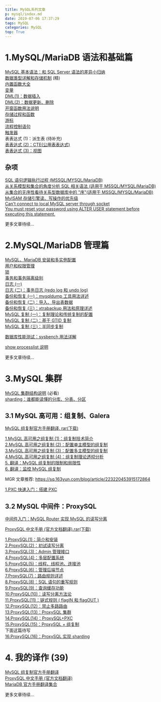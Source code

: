```yaml
---
title: MySQL系列文章
p: mysql/index.md
date: 2019-07-06 17:37:29
tags: MySQL
categories: MySQL
top: True
---
```



# 1.MySQL/MariaDB 语法和基础篇

[MySQL 基本语法：和 SQL Server 语法的差异小归纳](http://www.cnblogs.com/f-ck-need-u/p/7592501.html)  
[数据类型详解和存储机制](http://www.cnblogs.com/f-ck-need-u/p/7729251.html) (精)  
[内置函数大全](http://www.cnblogs.com/f-ck-need-u/p/7740235.html)  
[变量](http://www.cnblogs.com/f-ck-need-u/p/8695767.html)  
[DML(1)：数据插入](http://www.cnblogs.com/f-ck-need-u/p/8907617.html)  
[DML(2)：数据更新、删除](http://www.cnblogs.com/f-ck-need-u/p/8912026.html)  
[开窗函数用法说明](http://www.cnblogs.com/f-ck-need-u/p/8945248.html)  
[存储过程和函数](http://www.cnblogs.com/f-ck-need-u/p/8710324.html)  
[游标](http://www.cnblogs.com/f-ck-need-u/p/8722244.html)  
[流程控制语句](http://www.cnblogs.com/f-ck-need-u/p/8724063.html)  
[触发器](http://www.cnblogs.com/f-ck-need-u/p/8870446.html)  
表表达式 (1)：派生表 (待补充)  
[表表达式 (2)：CTE(公用表表达式)](http://www.cnblogs.com/f-ck-need-u/p/8875863.html)  
[表表达式 (3)：视图](http://www.cnblogs.com/f-ck-need-u/p/8870908.html)  

## 杂项

[SQL 语句逻辑执行过程 (MSSQL/MYSQL/MariaDB)](http://www.cnblogs.com/f-ck-need-u/p/8656828.html)  
[从关系模型和集合的角度分析 SQL 相关语法 (适用于 MSSQL/MYSQL/MariaDB)](http://www.cnblogs.com/f-ck-need-u/p/8656828.html)  
[从集合的无序性看待关系型数据库中的 "序"(适用于 MSSQL/MYSQL/MariaDB)](http://www.cnblogs.com/f-ck-need-u/p/8718662.html)  
[MyISAM 存储引擎读、写操作的优先级](http://www.cnblogs.com/f-ck-need-u/p/8907252.html)  
[Can't connect to local MySQL server through socket](https://www.cnblogs.com/f-ck-need-u/p/9098664.html)  
[You must reset your password using ALTER USER statement before executing this statement.](https://www.cnblogs.com/f-ck-need-u/p/9221317.html)  

更多文章待续...

# 2.MySQL/MariaDB 管理篇

[MySQL、MariaDB 安装和多实例配置](http://www.cnblogs.com/f-ck-need-u/p/7590376.html)  
[用户和权限管理](http://www.cnblogs.com/f-ck-need-u/p/8994220.html)  
[锁](http://www.cnblogs.com/f-ck-need-u/p/8995475.html)  
[事务和事务隔离级别](http://www.cnblogs.com/f-ck-need-u/p/8997814.html)  
[日志 (一)](http://www.cnblogs.com/f-ck-need-u/p/9001061.html)  
[日志 (二)：事务日志 (redo log 和 undo log)](http://www.cnblogs.com/f-ck-need-u/p/9010872.html)  
[备份和恢复 (一)：mysqldump 工具用法详述](http://www.cnblogs.com/f-ck-need-u/p/9013458.html)  
[备份和恢复 (二)：导入、导出表数据](http://www.cnblogs.com/f-ck-need-u/p/9013643.html)  
[备份和恢复 (三)：xtrabackup 用法和原理详述](http://www.cnblogs.com/f-ck-need-u/p/9018716.html)  
[MySQL 复制 (一)：复制理论和传统复制的配置](https://www.cnblogs.com/f-ck-need-u/p/9155003.html)  
[MySQL 复制 (二)：基于 GTID 复制](https://www.cnblogs.com/f-ck-need-u/p/9164823.html)  
[MySQL 复制 (三)：半同步复制](https://www.cnblogs.com/f-ck-need-u/p/9166452.html)  

[数据库性能测试：sysbench 用法详解](https://www.cnblogs.com/f-ck-need-u/p/9279703.html)

[show processlist 说明](http://www.cnblogs.com/f-ck-need-u/p/7742153.html)

更多文章待续...

# 3.MySQL 集群

[MySQL 集群结构说明](https://www.cnblogs.com/f-ck-need-u/p/9278900.html) (必看)  
[sharding：谁都能读懂的分库、分表、分区](https://www.cnblogs.com/f-ck-need-u/p/9388407.html)  

## 3.1 MySQL 高可用：组复制、Galera

[MySQL 组复制官方手册翻译. rar(下载)](https://files.cnblogs.com/files/f-ck-need-u/MySQL_GR.rar)

[1.MySQL 高可用之组复制 (1)：组复制技术简介](https://www.cnblogs.com/f-ck-need-u/p/9216828.html)  
[2.MySQL 高可用之组复制 (2)：配置单主模型的组复制](https://www.cnblogs.com/f-ck-need-u/p/9203154.html)  
[3.MySQL 高可用之组复制 (3)：配置多主模型的组复制](https://www.cnblogs.com/f-ck-need-u/p/9215013.html)  
[4.MySQL 高可用之组复制 (4)：组复制理论透彻分析](https://www.cnblogs.com/f-ck-need-u/p/9225442.html)  
[5. 翻译：MySQL 组复制的限制和局限性](https://www.cnblogs.com/f-ck-need-u/p/9197442.html)  
[6. 翻译：监控 MySQL 组复制](https://www.cnblogs.com/f-ck-need-u/p/9204774.html)

MGR 文章推荐: https://sq.163yun.com/blog/article/223220453915172864

[1.PXC 快速入门：搭建 PXC](https://www.cnblogs.com/f-ck-need-u/p/9364877.html)  

## 3.2 MySQL 中间件：ProxySQL

[中间件入门：MySQL Router 实现 MySQL 的读写分离](https://www.cnblogs.com/f-ck-need-u/p/9276639.html)

[ProxySQL 中文手册 (官方文档翻译).rar(下载)](https://files.cnblogs.com/files/f-ck-need-u/ProxySQL_cn.rar)

[1.ProxySQL(1)：简介和安装](https://www.cnblogs.com/f-ck-need-u/p/9278818.html)  
[2.ProxySQL(2)：初试读写分离](https://www.cnblogs.com/f-ck-need-u/p/9278839.html)  
[3.ProxySQL(3)：Admin 管理接口](https://www.cnblogs.com/f-ck-need-u/p/9281199.html)  
[4.ProxySQL(4)：多层配置系统](https://www.cnblogs.com/f-ck-need-u/p/9280793.html)  
[5.ProxySQL(5)：线程、线程池、连接池](https://www.cnblogs.com/f-ck-need-u/p/9281909.html)  
[6.ProxySQL(6)：管理后端节点](https://www.cnblogs.com/f-ck-need-u/p/9286922.html)  
[7.ProxySQL(7)：路由规则详述](https://www.cnblogs.com/f-ck-need-u/p/9300829.html)  
[8.ProxySQL(8)：SQL 语句的重写规则](https://www.cnblogs.com/f-ck-need-u/p/9309760.html)  
[9.ProxySQL(9)：查询缓存功能](https://www.cnblogs.com/f-ck-need-u/p/9314459.html)  
[10.ProxySQL(10)：读写分离方法论](https://www.cnblogs.com/f-ck-need-u/p/9318558.html)  
[11.ProxySQL(11)：链式规则 ( flagIN 和 flagOUT )](https://www.cnblogs.com/f-ck-need-u/p/9350631.html)  
[12.ProxySQL(12)：禁止多路路由](https://www.cnblogs.com/f-ck-need-u/p/9372447.html)  
[13.ProxySQL(13)：ProxySQL 集群](https://www.cnblogs.com/f-ck-need-u/p/9362822.html)  
[14.ProxySQL(14)：ProxySQL+PXC](https://www.cnblogs.com/f-ck-need-u/p/9372382.html)  
[15.ProxySQL(15)：ProxySQL + 组复制](https://www.cnblogs.com/f-ck-need-u/p/9383126.html)  
下面这篇待写  
[16.ProxySQL(16)：ProxySQL 实现 sharding](https://www.cnblogs.com/f-ck-need-u/p/7586194.html)  

# 4. 我的译作 (39)

[MySQL 组复制官方手册翻译](https://files.cnblogs.com/files/f-ck-need-u/MySQL_GR.rar)  
[ProxySQL 中文手册 (官方文档翻译)](https://github.com/malongshuai/proxysql/wiki)  
[MariaDB 官方手册翻译集合](https://www.cnblogs.com/f-ck-need-u/p/10697909.html)

更多文章待续...



